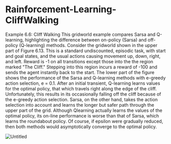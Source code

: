# Rainforcement-Learning-CliffWalking

Example 6.6: Cliff Walking This gridworld example compares Sarsa and Q-learning, highlighting the difference between on-policy (Sarsa) and off-policy (Q-learning) methods. 
Consider the gridworld shown in the upper part of Figure 6.13. This is a standard undiscounted, episodic task, with start and goal states, and the usual actions causing movement up, down, right, and left.
Reward is -1 on all transitions except those into the the region marked "The Cliff." Stepping into this region incurs a reward of -100 and sends the agent instantly back to the start. 
The lower part of the figure shows the performance of the Sarsa and Q-learning methods with e-greedy action selection, e = 0.1.
After an initial transient, Q-learning learns values for the optimal policy, that which travels right along the edge of the cliff. Unfortunately, this results in its occasionally falling off the cliff because of the e-greedy action selection.
Sarsa, on the other hand, takes the action selection into account and learns the longer but safer path through the upper part of the grid. Although Qlearning actually learns the values of the optimal policy, its on-line performance is worse than that of Sarsa, which learns the roundabout policy. 
Of course, if epsilon were gradually reduced, then both methods would asymptotically converge to the optimal policy.

![Untitled](https://github.com/MortezaGhoddousi/Rainforcement-Learning-CliffWalking/assets/143504966/2b05b5d2-38b4-4021-afb1-559a9d5de679)
